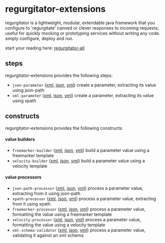 # regurgitator-extensions

regurgitator is a lightweight, modular, extendable java framework that you configure to 'regurgitate' canned or clever responses to incoming requests; useful for quickly mocking or prototyping services without writing any code. simply configure, deploy and run.

start your reading here: [regurgitator-all](http://github.com/talmeym/regurgitator-all#regurgitator)

## steps

regurgitator-extensions provides the following steps:
- ``json-parameter`` ([xml](https://github.com/talmeym/regurgitator-extensions-xml#json-parameter), [json](https://github.com/talmeym/regurgitator-extensions-json#json-parameter), [yml](https://github.com/talmeym/regurgitator-extensions-yml#json-parameter)) create a parameter, extracting its value using json-path
- ``xml-parameter`` ([xml](https://github.com/talmeym/regurgitator-extensions-xml#xml-parameter), [json](https://github.com/talmeym/regurgitator-extensions-json#xml-parameter), [yml](https://github.com/talmeym/regurgitator-extensions-yml#xml-parameter)) create a parameter, extracting its value using xpath

## constructs

regurgitator-extensions provides the following constructs:
#### value builders
- ``freemarker-builder`` ([xml](https://github.com/talmeym/regurgitator-extensions-xml#freemarker-builder), [json](https://github.com/talmeym/regurgitator-extensions-json#freemarker-builder), [yml](https://github.com/talmeym/regurgitator-extensions-yml#freemarker-builder)) build a parameter value using a freemarker template
- ``velocity-builder`` ([xml](https://github.com/talmeym/regurgitator-extensions-xml#velocity-builder), [json](https://github.com/talmeym/regurgitator-extensions-json#velocity-builder), [yml](https://github.com/talmeym/regurgitator-extensions-yml#velocity-builder)) build a parameter value using a velocity template

#### value processors
- ``json-path-processor`` ([xml](https://github.com/talmeym/regurgitator-extensions-xml#json-path-processor), [json](https://github.com/talmeym/regurgitator-extensions-json#json-path-processor), [yml](https://github.com/talmeym/regurgitator-extensions-yml#json-path-processor)) process a parameter value, extracting from it using json-path
- ``xpath-processor`` ([xml](https://github.com/talmeym/regurgitator-extensions-xml#xpath-processor), [json](https://github.com/talmeym/regurgitator-extensions-json#xpath-processor), [yml](https://github.com/talmeym/regurgitator-extensions-yml#xpath-processor)) process a parameter value, extracting from it using xpath
- ``freemarker-processor`` ([xml](https://github.com/talmeym/regurgitator-extensions-xml#freemarker-processor), [json](https://github.com/talmeym/regurgitator-extensions-json#freemarker-processor), [yml](https://github.com/talmeym/regurgitator-extensions-yml#freemarker-processor)) process a parameter value, formatting the value using a freemarker template
- ``velocity-processor`` ([xml](https://github.com/talmeym/regurgitator-extensions-xml#velocity-processor), [json](https://github.com/talmeym/regurgitator-extensions-json#velocity-processor), [yml](https://github.com/talmeym/regurgitator-extensions-yml#velocity-processor)) process a parameter value, formatting the value using a velocity template
- ``xml-schema-validator`` ([xml](https://github.com/talmeym/regurgitator-extensions-xml#xml-schema-validator), [json](https://github.com/talmeym/regurgitator-extensions-json#xml-schema-validator), [yml](https://github.com/talmeym/regurgitator-extensions-yml#xml-schema-validator)) process a parameter value, validating it against an xml schema

